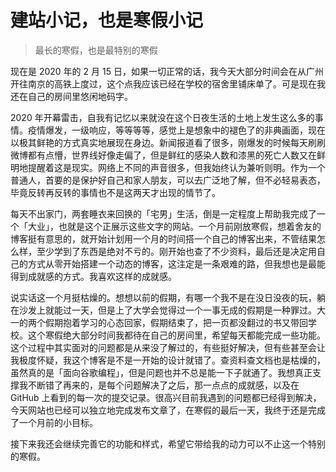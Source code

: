 # 建站小记，也是寒假小记

> 最长的寒假，也是最特别的寒假

现在是 2020 年的 2 月 15 日，如果一切正常的话，我今天大部分时间会在从广州开往南京的高铁上度过，这个点我应该已经在学校的宿舍里铺床单了。可是现在我还在自己的房间里悠闲地码字。

2020 年开幕雷击，自我有记忆以来就没在这个日夜生活的土地上发生这么多的事情。疫情爆发，一级响应，等等等等，感觉上是想象中的褪色了的非典画面，现在以极其鲜艳的方式真实地展现在身边。新闻报道看了很多，刚爆发的时候每天刷刷微博都有点懵，世界线好像走偏了，但是鲜红的感染人数和漆黑的死亡人数又在鲜明地提醒着这是现实。网络上不同的声音很多，但我始终认为兼听则明。作为一个普通人，首要的是保护好自己和家人朋友，可以去广泛地了解，但不必轻易表态，毕竟反转再反转的事情也不是这两天才出现的情节了。

每天不出家门，两套睡衣来回换的「宅男」生活，倒是一定程度上帮助我完成了一个「大业」，也就是这个正展示这些文字的网站。一个月前刚放寒假，想着舍友的博客挺有意思的，就开始计划用一个月的时间搭一个自己的博客出来，不管结果怎么样，至少学到了东西是绝对不亏的。刚开始也查了不少资料，最后还是决定用自己的方式从零开始搭建一个动态的博客，这注定是一条艰难的路，但我想也是最能得到成就感的方式。我喜欢这样的成就感。

说实话这一个月挺枯燥的。想想以前的假期，有哪一个我不是在没日没夜的玩，躺在沙发上就能过一天，但是上了大学会觉得过一个一事无成的假期是一种罪过。大一的两个假期抱着学习的心态回家，假期结束了，把一页都没翻过的书又带回学校。这个寒假绝大部分时间我都待在自己的房间里，希望每天都能完成一些功能。这个过程中其实面对的问题都是从来没了解过的，有些挺好解决，但有些甚至会让我极度怀疑，我这个博客是不是一开始的设计就错了。查资料查文档也是枯燥的，虽然真的是「面向谷歌编程」，但是问题也并不总是能一下子就通了。我想真正支撑我不断错了再来的，是每个问题解决了之后，那一点点的成就感，以及在 GitHub 上看到的每一次的提交记录。很高兴目前我遇到的问题都已经得到解决，今天网站也已经可以独立地完成发布文章了，在寒假的最后一天，我终于还是完成了一个月前的小目标。

接下来我还会继续完善它的功能和样式，希望它带给我的动力可以不止这一个特别的寒假。
